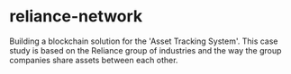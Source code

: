 # reliance-network
Building a blockchain solution for the 'Asset Tracking System'. This case study is based on the Reliance group of industries and the way the group companies share assets between each other.

